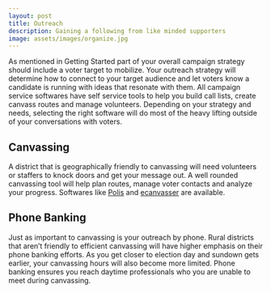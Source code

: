```yaml
---
layout: post
title: Outreach
description: Gaining a following from like minded supporters
image: assets/images/organize.jpg
---
```


As mentioned in Getting Started part of your overall campaign strategy
should include a voter target to mobilize. Your outreach strategy will determine
how to connect to your target audience and let voters know a candidate is
running with ideas that resonate with them. All campaign service softwares have
self service tools to help you build call lists, create canvass routes and
manage volunteers. Depending on your strategy and needs, selecting the right
software will do most of the heavy lifting outside of your conversations with
voters.

## Canvassing

A district that is geographically friendly to canvassing will need volunteers or
staffers to knock doors and get your message out. A well rounded canvassing tool
will help plan routes, manage voter contacts and analyze your progress.
Softwares like [Polis](http://www.polisapp.com/) and [ecanvasser](https://www.ecanvasser.com/) are available.

## Phone Banking

Just as important to canvassing is your outreach by phone. Rural districts that
aren’t friendly to efficient canvassing will have higher emphasis on their phone
banking efforts. As you get closer to election day and sundown gets earlier,
your canvassing hours will also become more limited. Phone banking ensures you
reach daytime professionals who you are unable to meet during canvassing.
